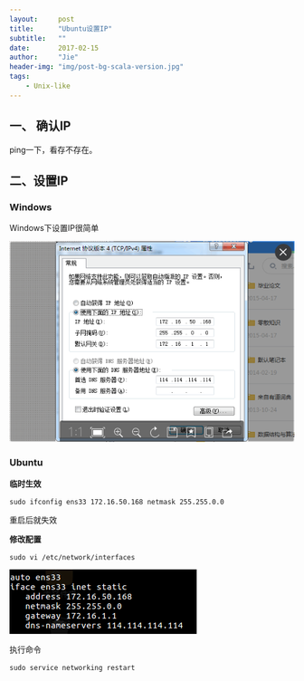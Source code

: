 ```yaml
---
layout:     post
title:      "Ubuntu设置IP"
subtitle:   ""
date:       2017-02-15
author:     "Jie"
header-img: "img/post-bg-scala-version.jpg"
tags:
    - Unix-like
---
```


## 一、 确认IP
ping一下，看存不存在。

## 二、设置IP

### Windows
Windows下设置IP很简单

![Windows-DNS](img/post/2017-03-10-1/windows-dns.png)

### Ubuntu

**临时生效**
```
sudo ifconfig ens33 172.16.50.168 netmask 255.255.0.0
```

重启后就失效

**修改配置**
```
sudo vi /etc/network/interfaces
```
![Setting](img/post/2017-03-10-1/02.png)

执行命令
```
sudo service networking restart
```